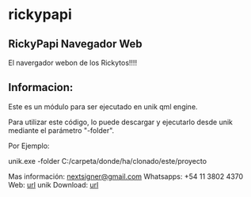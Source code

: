 # rickypapi

## RickyPapi Navegador Web

El navergador webon de los Rickytos!!!!

## Informacion:

Este es un módulo para ser ejecutado en unik qml engine.

Para utilizar este código, lo puede descargar y ejecutarlo desde unik 
mediante el parámetro "-folder". 

Por Ejemplo: 

unik.exe -folder 
C:/carpeta/donde/ha/clonado/este/proyecto

Mas información: nextsigner@gmail.com
Whatsapps: +54 11 3802 4370
Web: [url](http://unikdev.net/)
unik Download: [url](http://unikdev.net/download.php)
